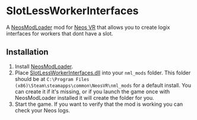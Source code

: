 # SlotLessWorkerInterfaces

A [NeosModLoader](https://github.com/zkxs/NeosModLoader) mod for [Neos VR](https://neos.com/) that allows you to create logix interfaces for workers that dont have a slot.

## Installation
1. Install [NeosModLoader](https://github.com/zkxs/NeosModLoader).
1. Place [SlotLessWorkerInterfaces.dll](https://github.com/eia485/NeosNotAllWorkersHaveSlots/releases/latest/download/SlotLessWorkerInterfaces.dll) into your `nml_mods` folder. This folder should be at `C:\Program Files (x86)\Steam\steamapps\common\NeosVR\nml_mods` for a default install. You can create it if it's missing, or if you launch the game once with NeosModLoader installed it will create the folder for you.
1. Start the game. If you want to verify that the mod is working you can check your Neos logs.